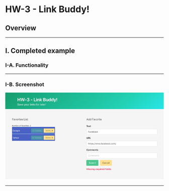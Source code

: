 # HW-3 - Link Buddy!

## Overview


<hr>

## I. Completed example

### I-A. Functionality

<hr>

### I-B. Screenshot

![screenshot](_images/HW-3A.png)

<hr>


<!--
## XX. Rubric

- **I. Refactor the code to our course coding standards**
  - (-2%) per code style violation
- **II. User Experience Requirements - 35%**
- **III. Code Requirements - 35%** 
- **IV. App Data requirements - 15%**
- **V. Aesthetic Requirements - 0%-15%**
- **VI. Documentation Requirements**
  - (-10%) if not done
- ***Starting point is NOT PE-06 Audio Visulizer - (-100%)***

<hr>

## IX. Submission

- Put the files from above into a parent folder named ***lastName*-*firstInitial*-hw3**
  - (-5%) for a misnamed folder
- ZIP the folder and post to myCourses

-->

